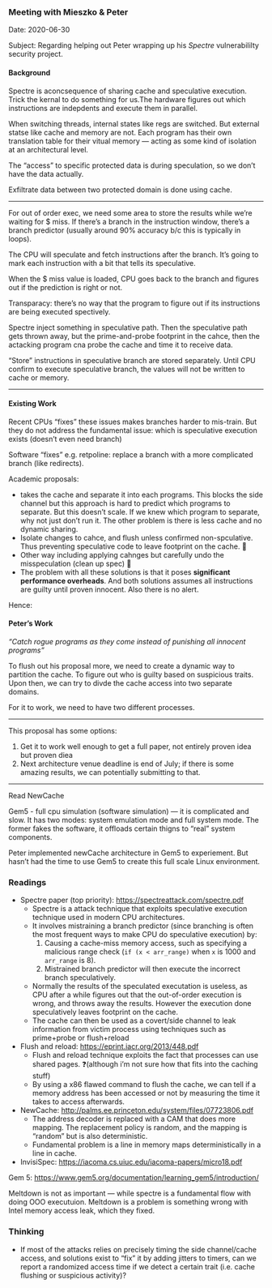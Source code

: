 ### Meeting with Mieszko & Peter

Date: 2020-06-30

Subject: Regarding helping out Peter wrapping up his *Spectre* vulnerabililty security project.

#### Background

Spectre is aconcsequence of sharing cache and speculative execution. Trick the kernal to do something for us.The hardware figures out which instructions are indepdents and execute them in parallel.

When switching threads, internal states like regs are switched. But external statse like cache and memory are not. Each program has their own translation table for their vitual memory — acting as some kind of isolation at an architectural level.

The “access” to specific protected data is during speculation, so we don’t have the data actually. 

Exfiltrate data between two protected domain is done using cache.

---

For out of order exec, we need some area to store the results while we’re waiting for $ miss. If there’s a branch in the instruction window, there’s a branch predictor (usually around 90% accuracy b/c this is typically in loops).

The CPU will speculate and fetch instructions after the branch. It’s going to mark each instruction with a bit that tells its speculative. 

When the $ miss value is loaded, CPU goes back to the branch and figures out if the prediction is right or not. 

Transparacy: there’s no way that the program to figure out if its instructions are being executed spectively.

Spectre inject something in speculative path. Then the speculative path gets thrown away, but the prime-and-probe footprint in the cahce, then the actacking program cna probe the cache and time it to receive data.

“Store” instructions in speculative branch are stored separately. Until CPU confirm to execute speculative branch, the values will not be written to cache or memory.

---

#### Existing Work

Recent CPUs “fixes” these issues makes branches harder to mis-train. But they do not address the fundamental issue: which is speculative execution exists (doesn’t even need branch)

Software “fixes” e.g. retpoline: replace a branch with a more complicated branch (like redirects).

Academic proposals:

- takes the cache and separate it into each programs.  This blocks the side channel but this approach is hard to predict which programs to separate. But this doesn’t scale. If we knew which program to separate, why not just don’t run it. The other problem is there is less cache and no dynamic sharing.
- Isolate changes to cahce, and flush unless confirmed non-spculative. Thus preventing speculative code to leave footprint on the cache. 📖
- Other way including applying cahnges but carefully undo the misspeculation (clean up spec) 📖
- The problem with all these solutions is that it poses **significant performance overheads**. And both solutions assumes all instructions are guilty until proven innocent. Also there is no alert.

Hence:

#### Peter’s Work

*“Catch rogue programs as they come instead of punishing all innocent programs”*

To flush out his proposal more, we need to create a dynamic way to partition the cache. To figure out who is guilty based on suspicious traits. Upon then, we can try to divde the cache access into two separate domains. 

For it to work, we need to have two different processes. 



---

This proposal has some options:

1. Get it to work well enough to get a full paper, not entirely proven idea but proven diea
2. Next architecture venue deadline is end of July; if there is some amazing results, we can potentially submitting to that.

---

Read NewCache

Gem5 - full cpu simulation (software simulation) — it is complicated and slow. It has two modes: system emulation mode and full system mode. The former fakes the software, it offloads certain thigns to “real” system components.

Peter implemented newCache architecture in Gem5 to experiement. But hasn’t had the time to use Gem5 to create this full scale Linux environment.

### Readings

- Spectre paper (top priority): https://spectreattack.com/spectre.pdf
  - Spectre is a attack technique that exploits speculative execution technique used in modern CPU architectures.
  - It involves mistraining a branch predictor (since branching is often the most frequent ways to make CPU do speculative execution) by:
    1. Causing a cache-miss memory access, such as specifying a malicious range check (`if (x < arr_range)` when `x` is 1000 and `arr_range` is 8).
    2. Mistrained branch predictor will then execute the incorrect branch speculatively.
  - Normally the results of the speculated executation is useless, as CPU after a while figures out that the out-of-order execution is wrong, and throws away the results. However the execution done speculatively leaves footprint on the cache.
  - The cache can then be used as a covert/side channel to leak information from victim process using techniques such as prime+probe or flush+reload
- Flush and reload: https://eprint.iacr.org/2013/448.pdf
  - Flush and reload technique exploits the fact that processes can use shared pages. ❓(although i’m not sure how that fits into the caching stuff)
  - By using a x86 flawed command to flush the cache, we can tell if a memory address has been accessed or not by measuring the time it takes to access afterwards.
- NewCache: http://palms.ee.princeton.edu/system/files/07723806.pdf
  - The address decoder is replaced with a CAM that does more mapping. The replacement policy is random, and the mapping is “random” but is also deterministic.
  - Fundamental problem is a line in memory maps deterministically in a line in cache.
- InvisiSpec: https://iacoma.cs.uiuc.edu/iacoma-papers/micro18.pdf

Gem 5: https://www.gem5.org/documentation/learning_gem5/introduction/

Meltdown is not as important — while spectre is a fundamental flow with doing OOO executuion. Meltdown is a problem is something wrong with Intel memory access leak, which they fixed.

### Thinking

- If most of the attacks relies on precisely timing the side channel/cache access, and solutions exist to “fix” it by adding jitters to timers, can we report a randomized access time if we detect a certain trait (i.e. cache flushing or suspicious activity)?

